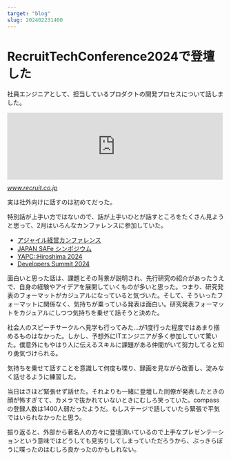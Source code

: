 ```yaml
---
target: "blog"
slug: 202402231400
---
```


# RecruitTechConference2024で登壇した

社員エンジニアとして、担当しているプロダクトの開発プロセスについて話しました。

<p><iframe src="https://hatenablog-parts.com/embed?url=https%3A%2F%2Fwww.recruit.co.jp%2Fspecial%2Fengineer1day%2F" title="RECRUIT TECH CONFERENCE 2024 -技術で挑み、技術でつなぐ。" class="embed-card embed-webcard" scrolling="no" frameborder="0" style="display: block; width: 100%; height: 155px; max-width: 500px; margin: 10px 0px;" loading="lazy"></iframe><cite class="hatena-citation"><a href="https://www.recruit.co.jp/special/engineer1day/">www.recruit.co.jp</a></cite></p>

実は社外向けに話すのは初めてだった。

特別話が上手い方ではないので、話が上手いひとが話すところをたくさん見ようと思って、2月はいろんなカンファレンスに参加していた。

- [アジャイル経営カンファレンス](https://agile-keiei-conf.jp/)
- [JAPAN SAFe シンポジウム](https://safe-symposium.net/)
- [YAPC::Hiroshima 2024](https://yapcjapan.org/2024hiroshima/)
- [Developers Summit 2024](https://event.shoeisha.jp/devsumi/20240215)

面白いと思った話は、課題とその背景が説明され、先行研究の紹介があったうえで、自身の経験やアイデアを展開していくものが多いと思った。つまり、研究発表のフォーマットがカジュアルになっていると気づいた。そして、そういったフォーマットに関係なく、気持ちが乗っている発表は面白い。研究発表フォーマットをカジュアルにしつつ気持ちを乗せて話そうと決めた。

社会人のスピーチサークルへ見学も行ってみた…が1度行った程度ではあまり掴めるものはなかった。しかし、予想外にITエンジニアが多く参加していて驚いた。僕意外にもやはり人に伝えるスキルに課題がある仲間がいて努力してると知り勇気づけられる。

気持ちを乗せて話すことを意識して何度も喋り、録画を見ながら改善し、淀みなく話せるように練習した。

当日はさほど緊張せず話せた。それよりも一緒に登壇した同僚が発表したときの顔が怖すぎてて、カメラで抜かれていないときにむしろ笑っていた。compassの登録人数は1400人弱だったようだ。もしステージで話していたら緊張で平気ではいられなかったと思う。

振り返ると、外部から著名人の方々に登壇頂いているので上手なプレゼンテーションという意味ではどうしても見劣りしてしまっていただろうから、ぶっきらぼうに喋ったのはむしろ良かったのかもしれない。
